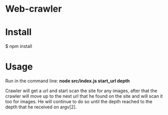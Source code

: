 # Web-crawler


# Install

<p>
$ npm install
</p>

# Usage

<p>
Run in the command line: <strong>node src/index.js start_url depth </strong>
</p>


<p>
Crawler will get a url and start scan the site for any images, after that the crawler will move up to the next url that he found on the site and will scan it too for images.
He will continue to do so until the depth reached to the depth that he received on argv[2].
</p>





